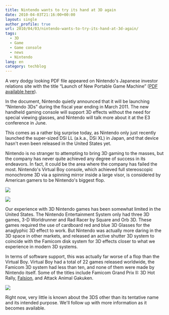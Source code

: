 ```yaml
---
title: Nintendo wants to try its hand at 3D again
date: 2010-04-03T21:16:00+00:00
layout: single
author_profile: true
url: 2010/04/03/nintendo-wants-to-try-its-hand-at-3d-again/
tags:
  - 3D
  - Game
  - Game console
  - news
  - Nintendo
lang: en
category: techblog
---
```

A very dodgy looking PDF file appeared on Nintendo's Japanese investor relations site with the title “Launch of New Portable Game Machine” ([PDF available here](http://www.nintendo.co.jp/ir/pdf/2010/100323e.pdf)).

In the document, Nintendo quietly announced that it will be launching “Nintendo 3Ds” during the fiscal year ending in March 2011. The new handheld gaming console will support 3D effects without the need for special viewing glasses, and Nintendo will talk more about it at the E3 conference in June.

This comes as a rather big surprise today, as Nintendo only just recently launched the super-sized DSi LL (a.k.a., DSi XL) in Japan, and that device hasn't even been released in the United States yet.

Nintendo is no stranger to attempting to bring 3D gaming to the masses, but the company has never quite achieved any degree of success in its endeavors. In fact, it could be the area where the company has failed the most. Nintendo's Virtual Boy console, which achieved full stereoscopic monochrome 3D via a spinning mirror inside a large visor, is considered by American gamers to be Nintendo's biggest flop.

[![](http://3.bp.blogspot.com/_vaUVXcmC3OI/S7eoeixpicI/AAAAAAAABfU/MF5yKj9e4Yk/s320/4703.jpg)](http://3.bp.blogspot.com/_vaUVXcmC3OI/S7eoeixpicI/AAAAAAAABfU/MF5yKj9e4Yk/s1600-h/4703.jpg)

[![](http://2.bp.blogspot.com/_vaUVXcmC3OI/S7eofhdDaxI/AAAAAAAABfY/jgW7UGXHBag/s1600/4704.jpg)](http://2.bp.blogspot.com/_vaUVXcmC3OI/S7eofhdDaxI/AAAAAAAABfY/jgW7UGXHBag/s1600-h/4704.jpg)

Our experience with 3D Nintendo games has been somewhat limited in the United States. The Nintendo Entertainment System only had three 3D games, 3-D Worldrunner and Rad Racer by Square and Orb 3D. These games required the use of cardboard red and blue 3D Glasses for the anaglyphic 3D effect to work. But Nintendo was actually more daring in the 3D space in other markets, and released an active shutter 3D system to coincide with the Famicom disk system for 3D effects closer to what we experience in modern 3D systems.

In terms of software support, this was actually far worse of a flop than the Virtual Boy. Virtual Boy had a total of 22 games released worldwide, the Famicom 3D system had less than ten, and none of them were made by Nintendo itself. Some of the titles include Famicom Grand Prix II: 3D Hot Rally, [Falsion](http://www.atarihq.com/tsr/fds/falsion.html), and Attack Animal Gakuken.

[![](http://2.bp.blogspot.com/_vaUVXcmC3OI/S7eoplovnzI/AAAAAAAABfc/Frt6CFGz6-E/s320/4705.jpg)](http://2.bp.blogspot.com/_vaUVXcmC3OI/S7eoplovnzI/AAAAAAAABfc/Frt6CFGz6-E/s1600-h/4705.jpg)

Right now, very little is known about the 3DS other than its tentative name and its intended purpose. We'll follow up with more information as it becomes available.
